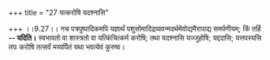 +++
title = "27 यत्करोषि यदश्नासि"

+++
।।9.27।। नच पत्रपुष्पादिकमपि यज्ञार्थं
पशुसोमादिद्रव्यवन्मदर्थमेवोद्यमैरापाद्य समर्पणीयम्; किं तर्हि **--
यदिति।** स्वभावतो वा शास्त्रतो वा यत्किंचित्कर्म करोषि; तथा यदश्नासि
यज्जुहोषि; यद्ददासि; यत्तपस्यसि तपः करोषि तत्सर्वं मय्यर्पितं यथा
भवत्येवं कुरुष्व।
